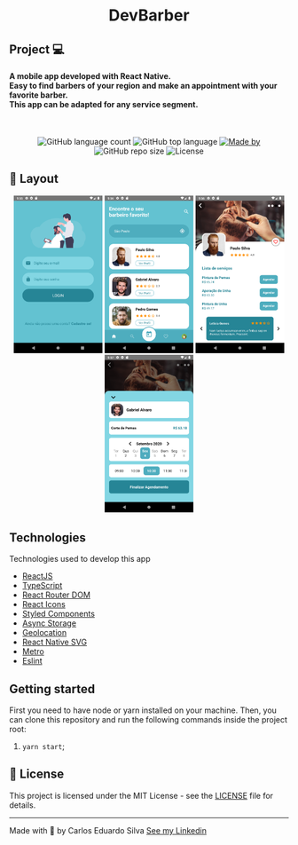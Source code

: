 <h1 align="center">
  DevBarber
</h1>

## Project 💻

<h4>
  A mobile app developed with React Native. </br>
  Easy to find barbers of your region and make an appointment with your favorite barber. </br>
  This app can be adapted for any service segment. </br>
</h4>
<br />
<p align="center">
<img alt="GitHub language count" src="https://img.shields.io/github/languages/count/carlosdiver/devBarber?logoColor=%2363C2D1&style=plastic">

<img alt="GitHub top language" src="https://img.shields.io/github/languages/top/carlosdiver/devBarber?logoColor=%2363C2D1&style=plastic">

  <a href="https://www.linkedin.com/in/carlos-silva-devs/" target="_blank" rel="noopener noreferrer">
    <img alt="Made by" src="https://img.shields.io/badge/made%20by-Carlos%20Eduardo-63C2D1">
  </a>
 <img alt="GitHub repo size" src="https://img.shields.io/github/repo-size/carlosdiver/devBarber?logoColor=%2363C2D1&style=plastic">
  
  <img alt="License" src="https://img.shields.io/badge/license-MIT-brightgreen">
</p>

## 🎨 Layout

<p align="center">
    <img alt="GoBarber" title="#GoBarber" src=".screenshots/1.png" width="160px" />
    <img alt="GoBarber" title="#GoBarber" src=".screenshots/2.png" width="160px" />
    <img alt="GoBarber" title="#GoBarber" src=".screenshots/3.png" width="160px" />
    <img alt="GoBarber" title="#GoBarber" src=".screenshots/4.png" width="160px" />
</p>

## Technologies

Technologies used to develop this app

- [ReactJS](https://reactjs.org/)
- [TypeScript](https://www.typescriptlang.org/)
- [React Router DOM](https://reacttraining.com/react-router/)
- [React Icons](https://react-icons.netlify.com/#/)
- [Styled Components](https://styled-components.com/)
- [Async Storage](https://reactnative.dev/docs/asyncstorage)
- [Geolocation](https://reactnative.dev/docs/geolocation.html)
- [React Native SVG](https://github.com/react-native-community/react-native-svg)
- [Metro](https://facebook.github.io/metro/)
- [Eslint](https://eslint.org/)

## Getting started

First you need to have node or yarn installed on your machine.
Then, you can clone this repository and run the following commands inside the project root:

1. `yarn start`;

## 📝 License

This project is licensed under the MIT License - see the [LICENSE](LICENSE) file for details.

---

Made with 💙 by Carlos Eduardo Silva <a target="_blank" href="https://www.linkedin.com/in/carlos-silva-devs/">See my Linkedin</a>
